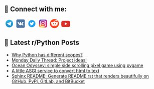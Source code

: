 ## 🔎 Connect with me:
[<img src="https://github.com/bullbesh/bullbesh/blob/main/images/Telegram.png" width="32" height="32" />](https://t.me/bullbesh)
[<img src="https://github.com/bullbesh/bullbesh/blob/main/images/VK.png" width="32" height="32" />](https://vk.com/bullbesh)
[<img src="https://github.com/bullbesh/bullbesh/blob/main/images/Twitter.png" width="32" height="32" />](https://twitter.com/bullbesh1)
[<img src="https://github.com/bullbesh/bullbesh/blob/main/images/Instagram.png" width="32" height="32" />](https://www.instagram.com/bullbesh)
[<img src="https://github.com/bullbesh/bullbesh/blob/main/images/Reddit.png" width="32" height="32" />](https://www.reddit.com/user/bullbesh)
[<img src="https://github.com/bullbesh/bullbesh/blob/main/images/YouTube.png" width="32" height="32" />](https://www.youtube.com/channel/UCtfjRs6uzgq5mfm8S06WTcg)

## 📕 Latest r/Python Posts
<!-- BLOG-POST-LIST:START -->
- [Why Python has different scopes?](https://www.reddit.com/r/Python/comments/157zt2p/why_python_has_different_scopes/)
- [Monday Daily Thread: Project ideas!](https://www.reddit.com/r/Python/comments/157uhxh/monday_daily_thread_project_ideas/)
- [Ocean Odyssey: simple side scrolling pixel game using pygame](https://www.reddit.com/r/Python/comments/157u9el/ocean_odyssey_simple_side_scrolling_pixel_game/)
- [A little ASGI service to convert html to text](https://www.reddit.com/r/Python/comments/157scaf/a_little_asgi_service_to_convert_html_to_text/)
- [Sphinx README: Generate README.rst that renders beautifully on GitHub, PyPi, GitLab, and BitBucket](https://www.reddit.com/r/Python/comments/157qf1a/sphinx_readme_generate_readmerst_that_renders/)
<!-- BLOG-POST-LIST:END -->
